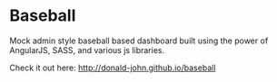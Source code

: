 # Baseball
Mock admin style baseball based dashboard built using the power of AngularJS, SASS, and various js libraries.

Check it out here: http://donald-john.github.io/baseball 
